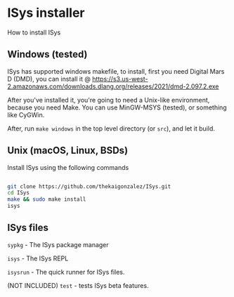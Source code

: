 # ISys installer

How to install ISys

## Windows (tested)

ISys has supported windows makefile, to install, first you need Digital Mars D (DMD), you can install it @ <https://s3.us-west-2.amazonaws.com/downloads.dlang.org/releases/2021/dmd-2.097.2.exe>

After you've installed it, you're going to need a Unix-like environment, because you need Make. You can use MinGW-MSYS (tested), or something like CyGWin.

After, run `make windows` in the top level directory (or `src`), and let it build.

## Unix (macOS, Linux, BSDs)

Install ISys using the following commands

```bash

git clone https://github.com/thekaigonzalez/ISys.git
cd ISys
make && sudo make install
isys

```

## ISys files

`sypkg` - The ISys package manager

`isys` - The ISys REPL

`isysrun` - The quick runner for ISys files.

(NOT INCLUDED) `test` - tests ISys beta features.
